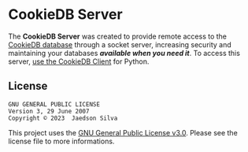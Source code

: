 # CookieDB Server

The **CookieDB Server** was created to provide remote access to the [CookieDB database](https://github.com/jaedsonpys/cookiedb) through a socket server, increasing security and maintaining your databases ***available when you need it***. To access this server, [use the CookieDB Client](https://github.com/jaedsonpys/cookiedb-client) for Python.

## License

```
GNU GENERAL PUBLIC LICENSE
Version 3, 29 June 2007
Copyright © 2023  Jaedson Silva
```

This project uses the [GNU General Public License v3.0](https://github.com/jaedsonpys/cookiedb-server/blob/master/LICENSE). Please see the license file to more informations.